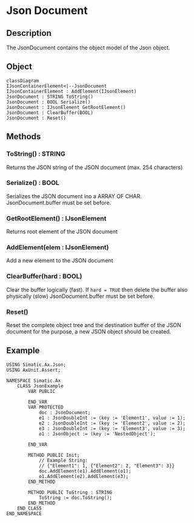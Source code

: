 # Json Document

## Description

The JsonDocument contains the object model of the Json object.

## Object

```mermaid
classDiagram
IJsonContainerElement<|--JsonDocument
IJsonContainerElement : AddElement(IJsonElement)
JsonDocument : STRING ToString()
JsonDocument : BOOL Serialize()
JsonDocument : IJsonElement GetRootElement()
JsonDocument : ClearBuffer(BOOL)
JsonDocument : Reset()

```

## Methods

### ToString() : STRING

Returns the JSON string of the JSON document (max. 254 characters)

### Serialize() : BOOL

Serializes the JSON document ino a ARRAY OF CHAR. JsonDocument.buffer must be set before.

### GetRootElement() : IJsonElement

Returns root element of the JSON document

### AddElement(elem : IJsonElement)

Add a new element to the JSON document

### ClearBuffer(hard : BOOL)

Clear the buffer logically (fast). If `hard = TRUE` then delete the buffer also physically (slow) JsonDocument.buffer must be set before.

### Reset()

Reset the complete object tree and the destination buffer of the JSON document for the purpose, a new JSON object should be created.

## Example

```iec-st
USING Simatic.Ax.Json;
USING AxUnit.Assert;

NAMESPACE Simatic.Ax
    CLASS JsonExample
        VAR PUBLIC
            
        END_VAR
        VAR PROTECTED
            doc : JsonDocument;
            e1 : JsonDoubleInt := (key := 'Element1', value := 1);
            e2 : JsonDoubleInt := (key := 'Element2', value := 2);
            e3 : JsonDoubleInt := (key := 'Element3', value := 3);
            o1 : JsonObject := (key := 'NestedObject');
            
        END_VAR
        
        METHOD PUBLIC Init;
            // Example String:
            // {"Element1": 1, {"Element2": 2, "Element3": 3}}            
            doc.AddElement(e1).AddElement(o1);
            o1.AddElement(e2).AddElement(e3);
        END_METHOD

        METHOD PUBLIC ToString : STRING
            ToString := doc.ToString();
        END_METHOD
    END_CLASS    
END_NAMESPACE
```
